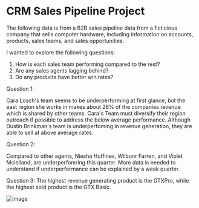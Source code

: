 # CRM Sales Pipeline Project

The following data is from a B2B sales pipeline data from a ficticious company that sells computer hardware, including information on accounts, products, sales teams, and sales opportunities. 

I wanted to explore the following questions:
1. How is each sales team performing compared to the rest?
2. Are any sales agents lagging behind?
3. Do any products have better win rates?

Question 1:

Cara Losch's team seems to be underperforming at first glance, but the east region she works in makes about 28% of the companies revenue which is shared by other teams. Cara's Team must diversify their region outreach if possible to address the below average performance. Although Dustin Brinkman's team is underperfoming in revenue generation, they are able to sell at above average rates. 

Question 2:

Compared to other agents, Niesha Huffines, Wilbunr Farren, and Violet Mclelland, are underperfomring this quarter. More data is needed to understand if underperformance can be explained by a weak quarter. 

Question 3: 
The highest revenue generating product is the GTXPro, while the highest sold product is the GTX Basic. 





![image](https://github.com/user-attachments/assets/06909b25-39de-4ddf-9df6-d47495697f2d)






